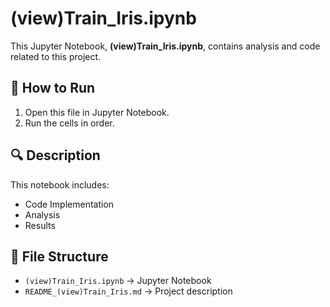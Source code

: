# (view)Train_Iris.ipynb

This Jupyter Notebook, **(view)Train_Iris.ipynb**, contains analysis and code related to this project.

## 📌 How to Run
1. Open this file in Jupyter Notebook.
2. Run the cells in order.

## 🔍 Description
This notebook includes:
- Code Implementation
- Analysis
- Results

## 📂 File Structure
- `(view)Train_Iris.ipynb` → Jupyter Notebook
- `README_(view)Train_Iris.md` → Project description

